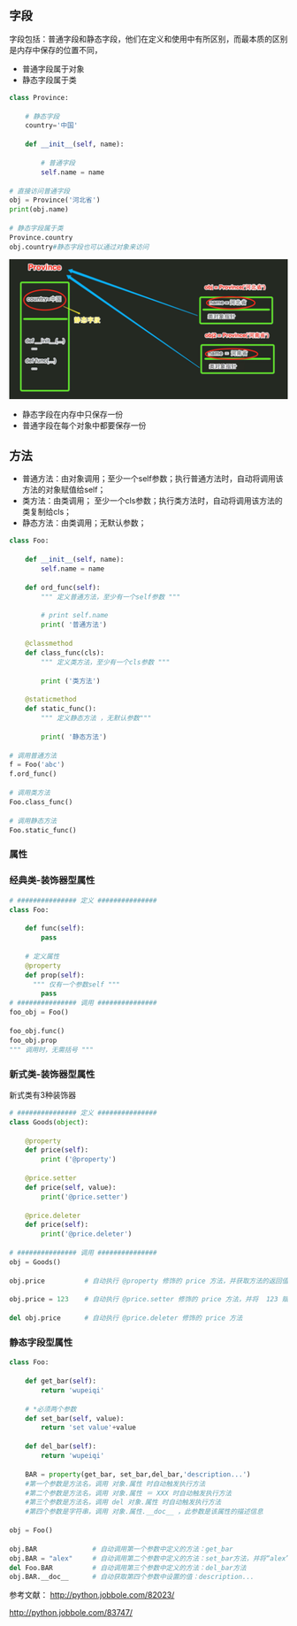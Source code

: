 ## 字段

字段包括：普通字段和静态字段，他们在定义和使用中有所区别，而最本质的区别是内存中保存的位置不同，

- 普通字段属于对象
- 静态字段属于类

```py
class Province:

    # 静态字段
    country='中国'

    def __init__(self, name):

        # 普通字段
        self.name = name

# 直接访问普通字段
obj = Province('河北省')
print(obj.name)

# 静态字段属于类
Province.country
obj.country#静态字段也可以通过对象来访问
```

![a8598a63dc053a4ac4c73091a5e73916](/assets/a8598a63dc053a4ac4c73091a5e73916.jpg)

- 静态字段在内存中只保存一份
- 普通字段在每个对象中都要保存一份

## 方法

- 普通方法：由对象调用；至少一个self参数；执行普通方法时，自动将调用该方法的对象赋值给self；
- 类方法：由类调用； 至少一个cls参数；执行类方法时，自动将调用该方法的类复制给cls；
- 静态方法：由类调用；无默认参数；

```py
class Foo:

    def __init__(self, name):
        self.name = name

    def ord_func(self):
        """ 定义普通方法，至少有一个self参数 """

        # print self.name
        print( '普通方法')

    @classmethod
    def class_func(cls):
        """ 定义类方法，至少有一个cls参数 """

        print ('类方法')

    @staticmethod
    def static_func():
        """ 定义静态方法 ，无默认参数"""

        print( '静态方法')

# 调用普通方法
f = Foo('abc')
f.ord_func()

# 调用类方法
Foo.class_func()

# 调用静态方法
Foo.static_func()
```

### 属性

### 经典类-装饰器型属性
```py
# ############### 定义 ###############
class Foo:

    def func(self):
        pass

    # 定义属性
    @property
    def prop(self):
      """ 仅有一个参数self """
        pass
# ############### 调用 ###############
foo_obj = Foo()

foo_obj.func()
foo_obj.prop   
""" 调用时，无需括号 """
```

### 新式类-装饰器型属性

新式类有3种装饰器

```py
# ############### 定义 ###############
class Goods(object):

    @property
    def price(self):
        print ('@property')

    @price.setter
    def price(self, value):
        print('@price.setter')

    @price.deleter
    def price(self):
        print('@price.deleter')

# ############### 调用 ###############
obj = Goods()

obj.price          # 自动执行 @property 修饰的 price 方法，并获取方法的返回值

obj.price = 123    # 自动执行 @price.setter 修饰的 price 方法，并将  123 赋值给方法的参数

del obj.price      # 自动执行 @price.deleter 修饰的 price 方法
```

### 静态字段型属性

```py
class Foo:

    def get_bar(self):
        return 'wupeiqi'

    # *必须两个参数
    def set_bar(self, value):
        return 'set value'+value

    def del_bar(self):
        return 'wupeiqi'

    BAR = property(get_bar, set_bar,del_bar,'description...')
    #第一个参数是方法名，调用 对象.属性 时自动触发执行方法
    #第二个参数是方法名，调用 对象.属性 ＝ XXX 时自动触发执行方法
    #第三个参数是方法名，调用 del 对象.属性 时自动触发执行方法
    #第四个参数是字符串，调用 对象.属性.__doc__ ，此参数是该属性的描述信息

obj = Foo()

obj.BAR              # 自动调用第一个参数中定义的方法：get_bar
obj.BAR = "alex"     # 自动调用第二个参数中定义的方法：set_bar方法，并将“alex”当作参数传入
del Foo.BAR          # 自动调用第三个参数中定义的方法：del_bar方法
obj.BAR.__doc__      # 自动获取第四个参数中设置的值：description...
```


参考文献：
http://python.jobbole.com/82023/  

http://python.jobbole.com/83747/
